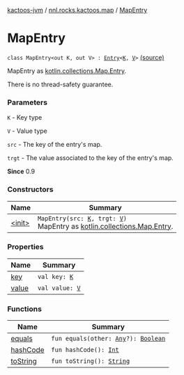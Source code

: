 [kactoos-jvm](../../index.md) / [nnl.rocks.kactoos.map](../index.md) / [MapEntry](./index.md)

# MapEntry

`class MapEntry<out K, out V> : `[`Entry`](https://kotlinlang.org/api/latest/jvm/stdlib/kotlin.collections/-map/-entry/index.html)`<`[`K`](index.md#K)`, `[`V`](index.md#V)`>` [(source)](https://github.com/neonailol/kactoos/blob/master/kactoos-jvm/src/main/kotlin/nnl/rocks/kactoos/map/MapEntry.kt#L16)

MapEntry as [kotlin.collections.Map.Entry](https://kotlinlang.org/api/latest/jvm/stdlib/kotlin.collections/-map/-entry/index.html).

There is no thread-safety guarantee.

### Parameters

`K` - Key type

`V` - Value type

`src` - The key of the entry's map.

`trgt` - The value associated to the key of the entry's map.

**Since**
0.9

### Constructors

| Name | Summary |
|---|---|
| [&lt;init&gt;](-init-.md) | `MapEntry(src: `[`K`](index.md#K)`, trgt: `[`V`](index.md#V)`)`<br>MapEntry as [kotlin.collections.Map.Entry](https://kotlinlang.org/api/latest/jvm/stdlib/kotlin.collections/-map/-entry/index.html). |

### Properties

| Name | Summary |
|---|---|
| [key](key.md) | `val key: `[`K`](index.md#K) |
| [value](value.md) | `val value: `[`V`](index.md#V) |

### Functions

| Name | Summary |
|---|---|
| [equals](equals.md) | `fun equals(other: `[`Any`](https://kotlinlang.org/api/latest/jvm/stdlib/kotlin/-any/index.html)`?): `[`Boolean`](https://kotlinlang.org/api/latest/jvm/stdlib/kotlin/-boolean/index.html) |
| [hashCode](hash-code.md) | `fun hashCode(): `[`Int`](https://kotlinlang.org/api/latest/jvm/stdlib/kotlin/-int/index.html) |
| [toString](to-string.md) | `fun toString(): `[`String`](https://kotlinlang.org/api/latest/jvm/stdlib/kotlin/-string/index.html) |
